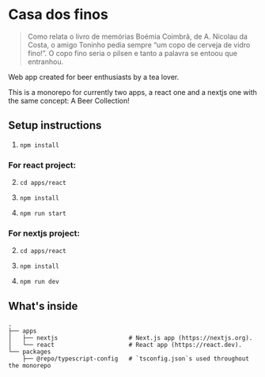 # Casa dos finos

> Como relata o livro de memórias Boémia Coimbrã, de A. Nicolau da Costa, o amigo Toninho pedia sempre “um copo de cerveja de vidro fino!”. O copo fino seria o pilsen e tanto a palavra se entoou que entranhou.

Web app created for beer enthusiasts by a tea lover.

This is a monorepo for currently two apps, a react one and a nextjs one with the same concept: A Beer Collection!

## Setup instructions

1. `npm install`

### For react project:

2. `cd apps/react`

3. `npm install`

4. `npm run start`

### For nextjs project:

2. `cd apps/react`

3. `npm install`

4. `npm run dev`


## What's inside

```
.
├── apps
│   ├── nextjs                    # Next.js app (https://nextjs.org).
│   └── react                     # React app (https://react.dev).
└── packages
    ├── @repo/typescript-config   # `tsconfig.json`s used throughout the monorepo

```
